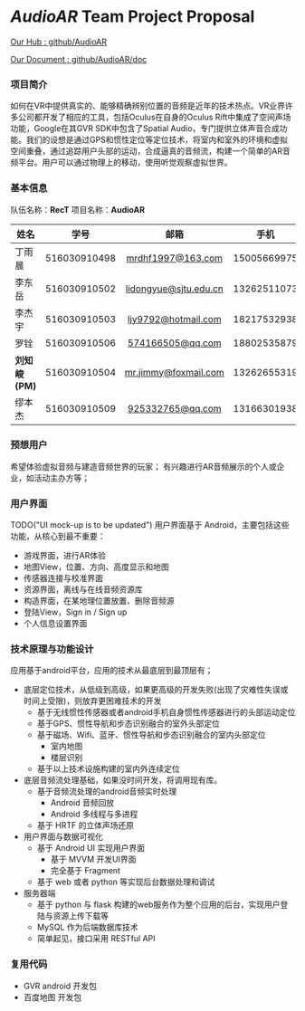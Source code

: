# *AudioAR* Team Project Proposal


[Our Hub : github/AudioAR](https://github.com/AudioAR)

[Our Document : github/AudioAR/doc](https://github.com/AudioAR/doc/)

### 项目简介

如何在VR中提供真实的、能够精确辨别位置的音频是近年的技术热点。VR业界许多公司都开发了相应的工具，包括Oculus在自身的Oculus Rift中集成了空间声场功能，Google在其GVR SDK中包含了Spatial Audio，专门提供立体声音合成功能。我们的设想是通过GPS和惯性定位等定位技术，将室内和室外的环境和虚拟空间重叠，通过追踪用户头部的运动，合成逼真的音频流，构建一个简单的AR音频平台。用户可以通过物理上的移动，使用听觉观察虚拟世界。

### 基本信息

队伍名称：**RecT**
项目名称：**AudioAR**

| 姓名|学号|邮箱|手机|
| -------- | :-----: | :----: | :-----: |
|丁雨晨|516030910498|mrdhf1997@163.com|15005669975|
|李东岳|516030910502|lidongyue@sjtu.edu.cn|13262511073|
|李杰宇|516030910503|ljy9792@hotmail.com|18217532938|
|罗铨|516030910506|574166505@qq.com|18802535879|
|__刘知峻(PM)__|516030910504|mr.jimmy@foxmail.com|13262655319|
|缪本杰|516030910509|925332765@qq.com|13166301938|

### 预想用户

希望体验虚拟音频与建造音频世界的玩家；
有兴趣进行AR音频展示的个人或企业，如活动主办方等；

### 用户界面

TODO("UI mock-up is to be updated")
用户界面基于 Android，主要包括这些功能，从核心到最不重要：

- 游戏界面，进行AR体验
- 地图View，位置、方向、高度显示和地图
- 传感器连接与校准界面
- 资源界面，离线与在线音频资源库
- 构造界面，在某地理位置放置、删除音频源
- 登陆View，Sign in / Sign up
- 个人信息设置界面

### 技术原理与功能设计
应用基于android平台，应用的技术从最底层到最顶层有；

- 底层定位技术，从低级到高级，如果更高级的开发失败(出现了灾难性失误或时间上受限)，则放弃更困难技术的开发
    * 基于无线惯性传感器或者android手机自身惯性传感器进行的头部运动定位
    * 基于GPS、惯性导航和步态识别融合的室外头部定位
    * 基于磁场、Wifi、蓝牙、惯性导航和步态识别融合的室内头部定位
        + 室内地图
        + 楼层识别
    * 基于以上技术设施构建的室内外连续定位
- 底层音频流处理基础，如果没时间开发，将调用现有库。
    * 基于音频流处理的android音频实时处理
        + Android 音频回放
        + Android 多线程与多进程
    * 基于 HRTF 的立体声场还原
- 用户界面与数据可视化
    * 基于 Android UI 实现用户界面
        + 基于 MVVM 开发UI界面
        + 完全基于 Fragment
    * 基于 web 或者 python 等实现后台数据处理和调试
- 服务器端
    * 基于 python 与 flask 构建的web服务作为整个应用的后台，实现用户登陆与资源上传下载等
    * MySQL 作为后端数据库技术
    * 简单起见，接口采用 RESTful API


### 复用代码

- GVR android 开发包
- 百度地图 开发包
